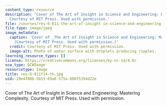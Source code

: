 ```yaml
---
content_type: resource
description: 'Cover of The Art of Insight in Science and Engineering: Mastering Complexity.
  Courtesy of MIT Press. Used with permission.'
file: /courses/res-6-011-the-art-of-insight-in-science-and-engineering-mastering-complexity-fall-2014/29e4f80b5b5369a6575a606f5394d22e_res-6-011f14-th.jpg
file_type: image/jpeg
image_metadata:
  caption: 'Cover of _The Art of Insight in Science and Engineering: Mastering Complexity_.
    (Courtesy of MIT Press. Used with permission.)'
  credit: Courtesy of MIT Press. Used with permission.
  image-alt: Photo of water surface with droplets producing ripples.
learning_resource_types: []
license: https://creativecommons.org/licenses/by-nc-sa/4.0/
ocw_type: OCWImage
resourcetype: Image
title: res-6-011f14-th.jpg
uid: 29e4f80b-5b53-69a6-575a-606f5394d22e
---
```

Cover of The Art of Insight in Science and Engineering: Mastering Complexity. Courtesy of MIT Press. Used with permission.